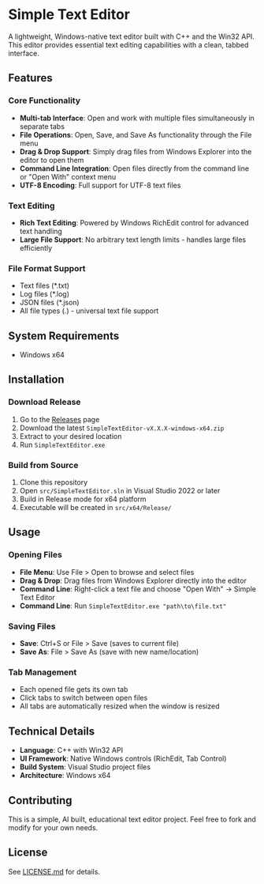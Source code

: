 # Simple Text Editor

A lightweight, Windows-native text editor built with C++ and the Win32 API. This editor provides essential text editing capabilities with a clean, tabbed interface.

## Features

### Core Functionality
- **Multi-tab Interface**: Open and work with multiple files simultaneously in separate tabs
- **File Operations**: Open, Save, and Save As functionality through the File menu
- **Drag & Drop Support**: Simply drag files from Windows Explorer into the editor to open them
- **Command Line Integration**: Open files directly from the command line or "Open With" context menu
- **UTF-8 Encoding**: Full support for UTF-8 text files

### Text Editing
- **Rich Text Editing**: Powered by Windows RichEdit control for advanced text handling
- **Large File Support**: No arbitrary text length limits - handles large files efficiently

### File Format Support
- Text files (*.txt)
- Log files (*.log) 
- JSON files (*.json)
- All file types (*.*) - universal text file support

## System Requirements

- Windows x64

## Installation

### Download Release
1. Go to the [Releases](../../releases) page
2. Download the latest `SimpleTextEditor-vX.X.X-windows-x64.zip`
3. Extract to your desired location
4. Run `SimpleTextEditor.exe`

### Build from Source
1. Clone this repository
2. Open `src/SimpleTextEditor.sln` in Visual Studio 2022 or later
3. Build in Release mode for x64 platform
4. Executable will be created in `src/x64/Release/`

## Usage

### Opening Files
- **File Menu**: Use File > Open to browse and select files
- **Drag & Drop**: Drag files from Windows Explorer directly into the editor
- **Command Line**: Right-click a text file and choose "Open With" → Simple Text Editor
- **Command Line**: Run `SimpleTextEditor.exe "path\to\file.txt"`

### Saving Files
- **Save**: Ctrl+S or File > Save (saves to current file)
- **Save As**: File > Save As (save with new name/location)

### Tab Management
- Each opened file gets its own tab
- Click tabs to switch between open files
- All tabs are automatically resized when the window is resized

## Technical Details

- **Language**: C++ with Win32 API
- **UI Framework**: Native Windows controls (RichEdit, Tab Control)
- **Build System**: Visual Studio project files
- **Architecture**: Windows x64

## Contributing

This is a simple, AI built, educational text editor project. Feel free to fork and modify for your own needs.

## License

See [LICENSE.md](LICENSE.md) for details.